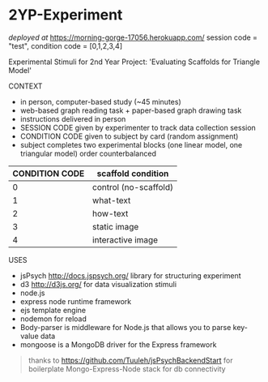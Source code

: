 # 2YP-Experiment
_deployed at_ https://morning-gorge-17056.herokuapp.com/
session code = "test", condition code = [0,1,2,3,4]

Experimental Stimuli for 2nd Year Project: 'Evaluating Scaffolds for Triangle Model'
 

CONTEXT
- in person, computer-based study (~45 minutes)
- web-based graph reading task + paper-based graph drawing task
- instructions delivered in person
- SESSION CODE given by experimenter to track data collection session
- CONDITION CODE given to subject by card (random assignment)
- subject completes two experimental blocks (one linear model, one triangular model) order counterbalanced

CONDITION CODE | scaffold condition
 ------------- |-------------
 0             | control (no-scaffold)
 1             | what-text
 2             | how-text
 3             | static image
 4             | interactive image
 

USES
- jsPsych http://docs.jspsych.org/ library for structuring experiment
- d3 http://d3js.org/ for data visualization stimuli
- node.js
- express node runtime framework
- ejs template engine
- nodemon for reload
- Body-parser is middleware for Node.js that allows you to parse key-value data
- mongoose is a MongoDB driver for the Express framework

> thanks to https://github.com/Tuuleh/jsPsychBackendStart for boilerplate Mongo-Express-Node stack for db connectivity
